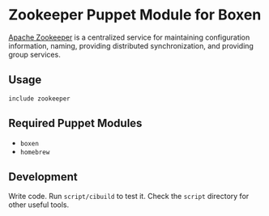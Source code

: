 # Zookeeper Puppet Module for Boxen

[Apache Zookeeper](http://zookeeper.apache.org/) is a centralized service for maintaining configuration information, naming, providing distributed synchronization, and providing group services.

## Usage

```puppet
include zookeeper
```

## Required Puppet Modules

* `boxen`
* `homebrew`

## Development

Write code. Run `script/cibuild` to test it. Check the `script`
directory for other useful tools.
